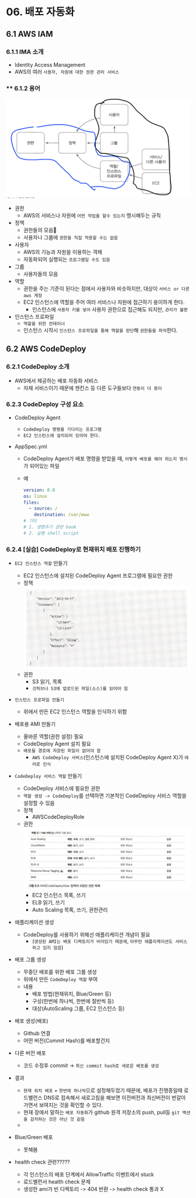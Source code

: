 # 06. 배포 자동화

## 6.1 AWS IAM

### 6.1.1 IMA 소개

- Identity Access Management
- AWS의 여러 `사용자, 자원에 대한 권한 관리 서비스`

### \*\* 6.1.2 용어

![iam](/resources/iam.png)

- 권한
  - AWS의 서비스나 자원에 `어떤 작업을 할수 있는지` 명시해두는 규칙
- 정책
  - 권한들의 모음
  - 사용자나 그룹에 `권한을 직접 적용할 수는 없음`
- 사용자
  - AWS의 기능과 자원을 이용하는 객체
  - 자동화되어 실행되는 `프로그램일 수도 있음`
- 그룹
  - 사용자들의 모음
- 역할
  - 권한을 주는 기준이 된다는 점에서 사용자와 비슷하지만, 대상이 `서비스 or 다른 aws 계정`
  - EC2 인스턴스에 역할을 주어 여러 서비스나 자원에 접근하기 용이하게 한다.
    - 인스턴스에 `사용자 키를 넣어` 사용자 권한으로 접근해도 되지만, `관리가 불편`
- 인스턴스 프로파일
  - `역할을 위한 컨테이너`
  - 인스턴스 시작시 `인스턴스 프로파일을 통해 역할을 판단`해 `권한들을 파악`한다.

## 6.2 AWS CodeDeploy

### 6.2.1 CodeDeploy 소개

- AWS에서 제공하는 배포 자동화 서비스
  - 자체 서비스이기 때문에 젠킨스 등 다른 도구들보다 `연동이 더 용이`

### 6.2.3 CodeDeploy 구성 요소

- CodeDeploy Agent
  - `CodeDeploy 명령을 기다리는 프로그램`
  - `EC2 인스턴스에 설치되어 있어야 한다.`
- AppSpec.yml

  - CodeDeploy Agent가 배포 명령을 받았을 때, `어떻게 배포를 해야 하는지 명시`가 되어있는 파일
  - 예

    ```yml
    version: 0.0
    os: linux
    files:
      - source: /
        destination: /var/www
    # 기타
    # 1. 생명주기 관련 hook
    # 2. 실행 shell script
    ```

### 6.2.4 [실습] CodeDeploy로 현재위치 배포 진행하기

- `EC2 인스턴스 역할` 만들기
  - EC2 인스턴스에 설치된 CodeDeploy Agent 프로그램에 필요한 권한
  - 정책
    ![role](/resources/role.png)
  - 권한
    - S3 읽기, 목록
    - `깃허브나 S3에 업로드된 파일(소스)를 읽어야 힘`
- `인스턴스 프로파일 만들기`
  - 위에서 만든 EC2 인스턴스 역할을 인식하기 위함
- 배포용 AMI 만들기
  - 올바른 역할(권한 설정) 필요
  - CodeDeploy Agent 설치 필요
  - `배포될 경로에 저장된 파일이 없어야 함`
    - `AWS CodeDeploy 서비스`(인스턴스에 설치된 CodeDeploy Agent X)가 `에러로 인식`
- `CodeDeploy 서비스 역할` 만들기
  - CodeDeploy 서비스에 필요한 권한
  - `역할 생성 -> CodeDeploy`를 선택하면 기본적인 CodeDeploy 서비스 역할을 설정할 수 있음
  - 정책
    - AWSCodeDeployRole
  - 권한
    ![permissions](/resources/permissions.png)
    - EC2 인스턴스 목록, 쓰기
    - ELB 읽기, 쓰기
    - Auto Scaling 목록, 쓰기, 권한관리
- 애플리케이션 생성
  - CodeDeploy를 사용하기 위해선 애플리케이션 개념이 필요
    - (`생성된 AMI는 배포 디렉토리가 비어있기 때문에`, `아무런 애플리케이션도 서비스 하고 있지 않음`)
- 배포 그룹 생성
  - 무중단 배포를 위한 배포 그룹 생성
  - 위에서 만든 `CodeDeploy 역할` 부여
  - 내용
    - 배포 방법(현재위치, Blue/Green 등)
    - 구성(한번에 하나씩, 한번에 절반씩 등)
    - 대상(AutoScaling 그룹, EC2 인스턴스 등)
- 배포 생성(배포)
  - Github 연결
  - 어떤 버전(Commit Hash)를 배포할건지
- 다른 버전 배포

  - 코드 수정후 commit -> `최신 commit hash로 새로운 배포를 생성`

- 결과

  - `현재 위치 배포` + `한번에 하나씩`으로 설정해두었기 때문에, 배포가 진행중일때 로드밸런스 DNS로 접속해서 새로고침을 해보면 이전버전과 최신버전이 번갈아가면서 보여지는 것을 확인할 수 있다.
  - 현재 장에서 말하는 `배포 자동화`가 github 원격 저장소의 push, pull등 `git 액션을 감지하는 것은 아닌 것 같음`
  -

- Blue/Green 배포
  - 못해봄

- health check 관련?????
  - 각 인스턴스의 배포 단계에서 AllowTraffic 이벤트에서 stuck
  - 로드밸런서 health check 문제
  - 생성한 ami가 빈 디렉토리 -> 404 반환 -> health check 통과 X

